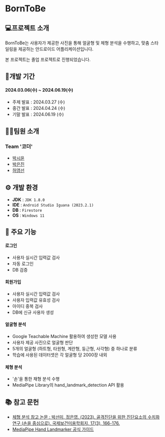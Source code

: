 # BornToBe
## 💻프로젝트 소개
BornToBe는 사용자가 제공한 사진을 통해 얼굴형 및 체형 분석을 수행하고, 맞춤 스타일링을 제공하는 안드로이드 어플리케이션입니다.

본 프로젝트는 졸업 프로젝트로 진행되었습니다.

## 📆개발 기간
#### 2024.03.06(수) ~ 2024.06.19(수)
+ 주제 발표 : 2024.03.27 (수)
+ 중간 발표 : 2024.04.24 (수)
+ 기말 발표 : 2024.06.19 (수)

## 👩‍💻팀원 소개
### Team '코더'
+ <a href="https://github.com/seeize">박시윤</a>
+ <a href="https://github.com/eunjinpark385">박은진</a>
+ <a href="https://github.com/heoyoungsun33">허영선</a>

## ⚙️ 개발 환경
+ **JDK** : `JDK 1.8.0`
+ **IDE** : `Android Studio Iguana (2023.2.1)`
+ **DB** : `Firestore`
+ **OS** : `Windows 11`

## 📌 주요 기능
#### 로그인
- 사용자 실시간 입력값 검사
- 자동 로그인
- DB 검증

#### 회원가입
- 사용자 실시간 입력값 검사
- 사용자 입력값 유효성 검사
- 아이디 중복 검사
- DB에 신규 사용자 생성

#### 얼굴형 분석
- Google Teachable Machine 활용하여 생성한 모델 사용
- 사용자 제공 사진으로 얼굴형 판단
- 5개의 얼굴형 (하트형, 타원형, 계란형, 둥근형, 사각형) 중 하나로 분류
- 학습에 사용된 데이터셋은 각 얼굴형 당 2000장 내외

#### 체형 분석
- '손'을 통한 채형 분석 수행
- MediaPipe Library의 hand_landmark_detection API 활용

## 📚 참고 문헌
- <a href="https://www.dbpia.co.kr/journal/articleDetail?nodeId=NODE11788126">체형 분석 참고 논문 : 박선미, 정은영. (2023). 골격진단을 위한 진단요소의 수치화 연구 (손을 중심으로). 국제보건미용학회지, 17(3), 166-176.</a>
- <a href = "https://ai.google.dev/edge/mediapipe/solutions/vision/hand_landmarker/android?hl=ko&_gl=1*1ub3r6f*_up*MQ..*_ga*MjA0MjIzMDQ2Ny4xNzE3OTI3NTg1*_ga_P1DBVKWT6V*MTcxNzkyNzU4NS4xLjAuMTcxNzkyNzU4NS4wLjAuMTM3MTM1MjMwNw.."> MediaPipe Hand Landmarker 공식 가이드 </a>
